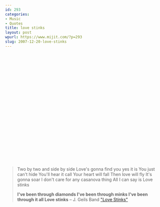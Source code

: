 ```yaml
---
id: 293
categories:
- Music
- Quotes
title: love stinks
layout: post
wpurl: https://www.mijit.com/?p=293
slug: 2007-12-20-love-stinks
---
```

<object width="425" height="355"><param name="movie" value="https://www.youtube.com/v/T_-jA9wnw-4&rel=1"></param><param name="wmode" value="transparent"></param><embed src="https://www.youtube.com/v/T_-jA9wnw-4&rel=1" type="application/x-shockwave-flash" wmode="transparent" width="425" height="355"></embed></object>

<blockquote>Two by two and side by side
Love's gonna find you yes it is
You just can't hide
You'll hear it call
Your heart will fall
Then love will fly
It's gonna soar
I don't care for any casanova thing
All I can say is
Love stinks

<strong>I've been through diamonds
I've been through minks
I've been through it all
Love stinks</strong>
– J. Geils Band <a href="https://www.amazon.com/exec/obidos/ASIN/B00000DRA8/ref=nosim/mijitcom">"Love Stinks"</a></blockquote>
